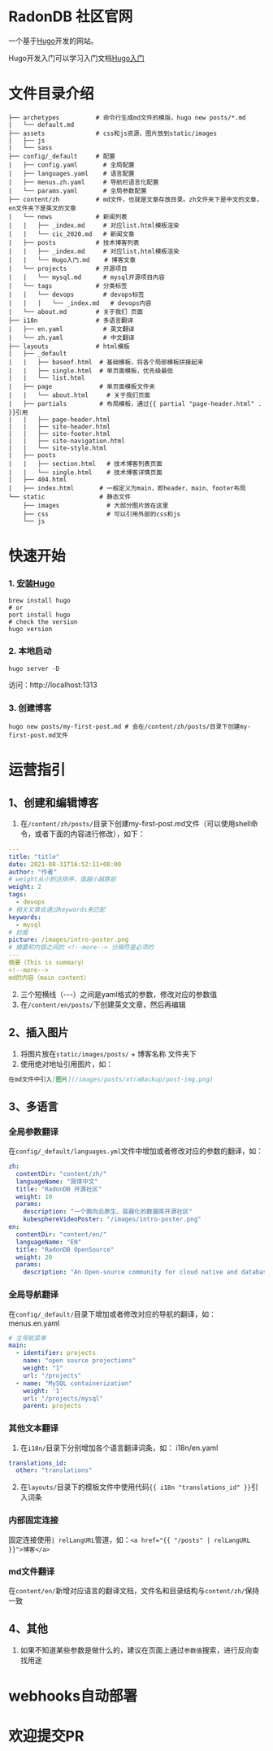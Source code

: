 # RadonDB 社区官网
一个基于[Hugo](https://gohugo.io/)开发的网站。

Hugo开发入门可以学习入门文档[Hugo入门](./content/zh/posts/Hugo入门.md)

# 文件目录介绍
``` shell
├── archetypes          # 命令行生成md文件的模版，hugo new posts/*.md
|   └── default.md
├── assets              # css和js资源，图片放到static/images
|   ├── js
|   └── sass
├── config/_default     # 配置
|   ├── config.yaml       # 全局配置
|   ├── languages.yaml    # 语言配置
|   ├── menus.zh.yaml     # 导航栏语言化配置
|   └── params.yaml       # 全局参数配置
├── content/zh          # md文件，也就是文章存放目录。zh文件夹下是中文的文章，en文件夹下是英文的文章
|   └── news            # 新闻列表
|   |   ├── _index.md     # 对应list.html模板渲染
|   |   └── cic_2020.md   # 新闻文章
|   ├── posts           # 技术博客列表
|   |   ├── _index.md     # 对应list.html模板渲染
|   |   └── Hugo入门.md    # 博客文章
|   └── projects        # 开源项目
|   |   └── mysql.md      # mysql开源项目内容
|   └── tags            # 分类标签
|   |   └── devops        # devops标签
|   |   |   └── _index.md   # devops内容
|   └── about.md        # 关于我们 页面
├── i18n                # 多语言翻译
|   ├── en.yaml           # 英文翻译
|   └── zh.yaml           # 中文翻译
├── layouts             # html模板
|   ├── _default
|   |   ├── baseof.html  # 基础模板，将各个局部模板拼接起来
|   |   ├── single.html  # 单页面模板，优先级最低
|   |   └── list.html
|   ├── page             # 单页面模板文件夹
|   |   └── about.html     # 关于我们页面
|   ├── partials         # 布局模板，通过{{ partial "page-header.html" . }}引用
|   |   ├── page-header.html
|   |   ├── site-header.html
|   |   ├── site-footer.html
|   |   ├── site-navigation.html
|   |   └── site-style.html
|   ├── posts            
|   |   ├── section.html   # 技术博客列表页面
|   |   └── single.html    # 技术博客详情页面
|   ├── 404.html
|   ├── index.html       # 一般定义为main，即header、main、footer布局
└── static               # 静态文件
    ├── images             # 大部分图片放在这里
    ├── css                # 可以引用外部的css和js
    └── js
```

# 快速开始
### 1. [安装Hugo](https://gohugo.io/getting-started/quick-start/#step-1-install-hugo)
```shell
brew install hugo
# or
port install hugo
# check the version
hugo version
```
### 2. 本地启动
```shell
hugo server -D
```
访问：http://localhost:1313
### 3. 创建博客
```shell
hugo new posts/my-first-post.md # 会在/content/zh/posts/目录下创建my-first-post.md文件
```

# 运营指引
## 1、创建和编辑博客
1. 在`/content/zh/posts/`目录下创建my-first-post.md文件（可以使用shell命令，或者下面的内容进行修改），如下：
```yaml
---
title: "title"
date: 2021-08-31T16:52:11+08:00
author: "作者"
# weight从小到达排序，值越小越靠前
weight: 2
tags:
  - devops
# 相关文章会通过keywords来匹配
keywords:
  - mysql
# 封面
picture: /images/intro-poster.png
# 摘要和内容之间的 <!--more--> 分隔符是必须的
---
摘要（This is summary）
<!--more--> 
md的内容（main content）
```
2. 三个短横线（---）之间是yaml格式的参数，修改对应的参数值
3. 在`/content/en/posts/`下创建英文文章，然后再编辑

## 2、插入图片
1. 将图片放在`static/images/posts/` + 博客名称 文件夹下
2. 使用绝对地址引用图片，如：
```markdown
在md文件中引入[图片](/images/posts/xtraBackup/post-img.png)
```

## 3、多语言

### 全局参数翻译
在`config/_default/languages.yml`文件中增加或者修改对应的参数的翻译，如：
```yaml
zh:
  contentDir: "content/zh/"
  languageName: "简体中文"
  title: "RadonDB 开源社区"
  weight: 10
  params:
    description: "一个面向云原生、容器化的数据库开源社区"
    kubesphereVideoPoster: "/images/intro-poster.png"
en:
  contentDir: "content/en/"
  languageName: "EN"
  title: "RadonDB OpenSource"
  weight: 20
  params:
    description: "An Open-source community for cloud native and database on Kubernetes"
```

### 全局导航翻译
在`config/_default/`目录下增加或者修改对应的导航的翻译，如：
menus.en.yaml
```yaml
# 主导航菜单
main:
  - identifier: projects
    name: "open source projections"
    weight: "1"
    url: "/projects"
  - name: "MySQL containerization"
    weight: '1'
    url: "/projects/mysql"
    parent: projects
```
### 其他文本翻译
1. 在`i18n/`目录下分别增加各个语言翻译词条，如：
i18n/en.yaml
```yaml
translations_id:
  other: "translations"
```
2. 在`layouts/`目录下的模板文件中使用代码`{{ i18n "translations_id" }}`引入词条

### 内部固定连接
固定连接使用`| relLangURL`管道，如：`<a href="{{ "/posts" | relLangURL }}">博客</a>`

### md文件翻译
在`content/en/`新增对应语言的翻译文档，文件名和目录结构与`content/zh/`保持一致

## 4、其他
1. 如果不知道某些参数是做什么的，建议在页面上通过`参数值`搜索，进行反向查找用途

# webhooks自动部署

# 欢迎提交PR

